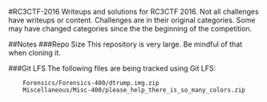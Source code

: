 #RC3CTF-2016
Writeups and solutions for RC3CTF 2016.  Not all challenges have writeups or content.  Challenges are in their original categories.  Some may have changed categories since the the beginning of the competition.

##Notes
###Repo Size
This repository is very large.  Be mindful of that when cloning it.

###Git LFS
The following files are being tracked using Git LFS:

```
    Forensics/Forensics-400/dtrump.img.zip 
    Miscellaneous/Misc-400/please_help_there_is_so_many_colors.zip 
```
